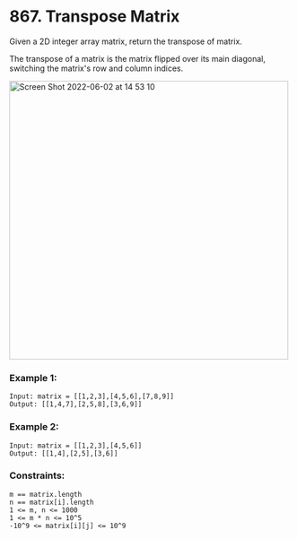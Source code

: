 # 867. Transpose Matrix

Given a 2D integer array matrix, return the transpose of matrix.

The transpose of a matrix is the matrix flipped over its main diagonal, switching the matrix's row and column indices.


<img width="497" alt="Screen Shot 2022-06-02 at 14 53 10" src="https://user-images.githubusercontent.com/38793933/171562178-3bb8a5e4-16a9-40a4-a2a9-3383091d5292.png">


### Example 1:
```
Input: matrix = [[1,2,3],[4,5,6],[7,8,9]]
Output: [[1,4,7],[2,5,8],[3,6,9]]
```

### Example 2:
```
Input: matrix = [[1,2,3],[4,5,6]]
Output: [[1,4],[2,5],[3,6]]
```

### Constraints:

```
m == matrix.length
n == matrix[i].length
1 <= m, n <= 1000
1 <= m * n <= 10^5
-10^9 <= matrix[i][j] <= 10^9
```
